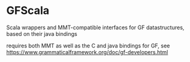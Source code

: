 # GFScala
Scala wrappers and MMT-compatible interfaces for GF datastructures, based on their java bindings

requires both MMT as well as the C and java bindings for GF, see https://www.grammaticalframework.org/doc/gf-developers.html
